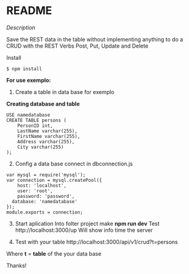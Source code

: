 # README #

*Description*

Save the REST data in the table without implementing anything to do a CRUD with the REST Verbs Post, Put, Update and Delete

Install
```
$ npm install
```
**For use exemplo:**

 1. Create a table in data base for exemplo

 **Creating database and table**
```
USE namedatabase
CREATE TABLE persons (
    PersonID int,
    LastName varchar(255),
    FirstName varchar(255),
    Address varchar(255),
    City varchar(255)
);
```
 2. Config a data base connect in dbconnection.js

```
var mysql = require('mysql');
var connection = mysql.createPool({
    host: 'localhost',
    user: 'root',
    password: 'password',
  database: 'namedatabase'
});
module.exports = connection;
```
 3. Start aplication
Into folter project make **npm run dev**
Test http://localhost:3000/up
Will show info time the server

 4. Test with your table
http://localhost:3000/api/v1/crud?t=persons

Where **t** = **table** of the your data base

Thanks!